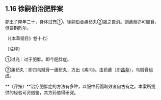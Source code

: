 ## 1.16 徐嗣伯治肥胖案

郡王子隆年二十，身体过充①。徐嗣伯合藘茹丸②服之自消。则藘茹亦可服食，但要斟酌尔。

（《本草纲目》卷十七）

〔注释〕

①过充：过于肥胖。即今肥胖症。

②藘茹丸：即四乌贼骨一藘茹丸，方出《素问》。由茹藘（即[茜草](https://www.gmzyjc.com/read/bc/bc13-0.0.13.0.0.md)），乌贼骨组成。

**〔评按〕**治疗肥胖症的方法有多种，以服中药而取效者自古有之。本案所提供的经验可资借鉴，其方药值得研究。
